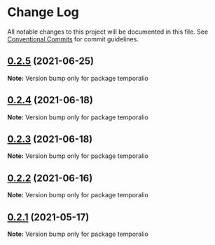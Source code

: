 # Change Log

All notable changes to this project will be documented in this file.
See [Conventional Commits](https://conventionalcommits.org) for commit guidelines.

## [0.2.5](https://github.com/temporalio/sdk-node/compare/temporalio@0.2.4...temporalio@0.2.5) (2021-06-25)

**Note:** Version bump only for package temporalio





## [0.2.4](https://github.com/temporalio/sdk-node/compare/temporalio@0.2.3...temporalio@0.2.4) (2021-06-18)

**Note:** Version bump only for package temporalio





## [0.2.3](https://github.com/temporalio/sdk-node/compare/temporalio@0.2.2...temporalio@0.2.3) (2021-06-18)

**Note:** Version bump only for package temporalio





## [0.2.2](https://github.com/temporalio/sdk-node/compare/temporalio@0.2.1...temporalio@0.2.2) (2021-06-16)

**Note:** Version bump only for package temporalio





## [0.2.1](https://github.com/temporalio/sdk-node/compare/temporalio@0.2.0...temporalio@0.2.1) (2021-05-17)

**Note:** Version bump only for package temporalio
